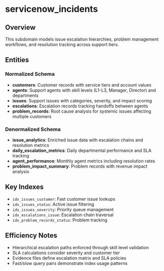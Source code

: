 # servicenow_incidents

## Overview
This subdomain models issue escalation hierarchies, problem management workflows, and resolution tracking across support tiers.

## Entities

### Normalized Schema
- **customers**: Customer records with service tiers and account values
- **agents**: Support agents with skill levels (L1-L3, Manager, Director) and departments
- **issues**: Support issues with categories, severity, and impact scoring
- **escalations**: Escalation records tracking handoffs between agents
- **problem_records**: Root cause analysis for systemic issues affecting multiple customers

### Denormalized Schema
- **issue_analytics**: Enriched issue data with escalation chains and resolution metrics
- **daily_escalation_metrics**: Daily departmental performance and SLA tracking
- **agent_performance**: Monthly agent metrics including resolution rates
- **problem_impact_summary**: Problem records with revenue impact analysis

## Key Indexes
- `idx_issues_customer`: Fast customer issue lookups
- `idx_issues_status`: Active issue filtering
- `idx_issues_severity`: Priority queue management
- `idx_escalations_issue`: Escalation chain traversal
- `idx_problem_records_status`: Problem tracking

## Efficiency Notes
- Hierarchical escalation paths enforced through skill level validation
- SLA calculations consider severity and customer tier
- Evidence files define escalation matrix and SLA policies
- Fast/slow query pairs demonstrate index usage patterns